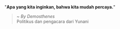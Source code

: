 "**Apa yang kita inginkan, bahwa kita mudah percaya.**"

> ~ _By Demosthenes_  
Politikus dan pengacara dari Yunani
